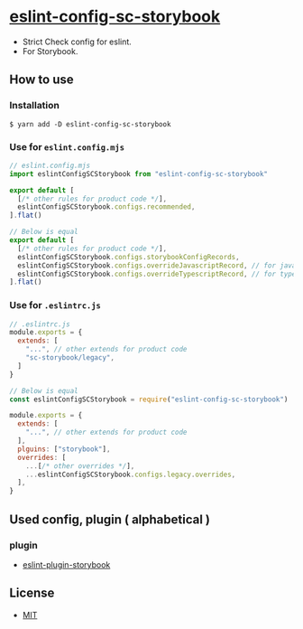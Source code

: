 # [eslint-config-sc-storybook](https://strict-check-series.pages.dev/packages/eslint-config-sc-storybook)
- Strict Check config for eslint.
- For Storybook.

## How to use
### Installation

```shell
$ yarn add -D eslint-config-sc-storybook
```

### Use for `eslint.config.mjs`

```javascript
// eslint.config.mjs
import eslintConfigSCStorybook from "eslint-config-sc-storybook"

export default [
  [/* other rules for product code */],
  eslintConfigSCStorybook.configs.recommended,
].flat()

// Below is equal
export default [
  [/* other rules for product code */],
  eslintConfigSCStorybook.configs.storybookConfigRecords,
  eslintConfigSCStorybook.configs.overrideJavascriptRecord, // for javascript project
  eslintConfigSCStorybook.configs.overrideTypescriptRecord, // for typecript project
].flat()
```

### Use for `.eslintrc.js`

```javascript
// .eslintrc.js
module.exports = {
  extends: [
    "...", // other extends for product code
    "sc-storybook/legacy",
  ]
}

// Below is equal
const eslintConfigSCStorybook = require("eslint-config-sc-storybook")

module.exports = {
  extends: [
    "...", // other extends for product code
  ],
  plguins: ["storybook"],
  overrides: [
    ...[/* other overrides */],
    ...eslintConfigSCStorybook.configs.legacy.overrides,
  ],
}
```

## Used config, plugin ( alphabetical )
### plugin
- [eslint-plugin-storybook](https://www.npmjs.com/package/eslint-plugin-storybook)

## License
- [MIT](LICENSE)
